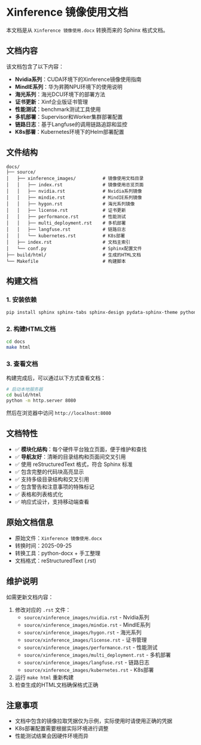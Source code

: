 # Xinference 镜像使用文档

本文档是从 `Xinference 镜像使用.docx` 转换而来的 Sphinx 格式文档。

## 文档内容

该文档包含了以下内容：

- **Nvidia系列**：CUDA环境下的Xinference镜像使用指南
- **MindIE系列**：华为昇腾NPU环境下的使用说明
- **海光系列**：海光DCU环境下的部署方法
- **证书更新**：Xinf企业版证书管理
- **性能测试**：benchmark测试工具使用
- **多机部署**：Supervisor和Worker集群部署配置
- **链路日志**：基于Langfuse的调用链路追踪和监控
- **K8s部署**：Kubernetes环境下的Helm部署配置

## 文件结构

```
docs/
├── source/
│   ├── xinference_images/          # 镜像使用文档目录
│   │   ├── index.rst               # 镜像使用总览页面
│   │   ├── nvidia.rst              # Nvidia系列镜像
│   │   ├── mindie.rst              # MindIE系列镜像
│   │   ├── hygon.rst               # 海光系列镜像
│   │   ├── license.rst             # 证书更新
│   │   ├── performance.rst         # 性能测试
│   │   ├── multi_deployment.rst    # 多机部署
│   │   ├── langfuse.rst            # 链路日志
│   │   └── kubernetes.rst          # K8s部署
│   ├── index.rst                   # 文档主索引
│   └── conf.py                     # Sphinx配置文件
├── build/html/                     # 生成的HTML文档
└── Makefile                        # 构建脚本
```

## 构建文档

### 1. 安装依赖

```bash
pip install sphinx sphinx-tabs sphinx-design pydata-sphinx-theme python-docx
```

### 2. 构建HTML文档

```bash
cd docs
make html
```

### 3. 查看文档

构建完成后，可以通过以下方式查看文档：

```bash
# 启动本地服务器
cd build/html
python -m http.server 8080
```

然后在浏览器中访问 `http://localhost:8080`

## 文档特性

- ✅ **模块化结构**：每个硬件平台独立页面，便于维护和查找
- ✅ **导航友好**：清晰的目录结构和页面间交叉引用
- ✅ 使用 reStructuredText 格式，符合 Sphinx 标准
- ✅ 包含完整的代码块高亮显示
- ✅ 支持多级目录结构和交叉引用
- ✅ 包含警告和注意事项的特殊标记
- ✅ 表格和列表格式化
- ✅ 响应式设计，支持移动端查看

## 原始文档信息

- 原始文件：`Xinference 镜像使用.docx`
- 转换时间：2025-09-25
- 转换工具：python-docx + 手工整理
- 文档格式：reStructuredText (.rst)

## 维护说明

如需更新文档内容：

1. 修改对应的 `.rst` 文件：
   - `source/xinference_images/nvidia.rst` - Nvidia系列
   - `source/xinference_images/mindie.rst` - MindIE系列
   - `source/xinference_images/hygon.rst` - 海光系列
   - `source/xinference_images/license.rst` - 证书管理
   - `source/xinference_images/performance.rst` - 性能测试
   - `source/xinference_images/multi_deployment.rst` - 多机部署
   - `source/xinference_images/langfuse.rst` - 链路日志
   - `source/xinference_images/kubernetes.rst` - K8s部署
2. 运行 `make html` 重新构建
3. 检查生成的HTML文档确保格式正确

## 注意事项

- 文档中包含的镜像拉取凭据仅为示例，实际使用时请使用正确的凭据
- K8s部署配置需要根据实际环境进行调整
- 性能测试结果会因硬件环境而异
